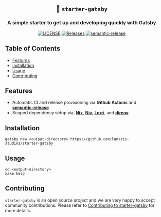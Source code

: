 <center>

## 🔳 `starter-gatsby`
### A simple starter to get up and developing quickly with Gatsby

[![LICENSE](https://img.shields.io/github/license/lunaris-studios/starter-gatsby.svg)](https://github.com/lunaris-studios/starter-gatsby/blob/master/LICENSE)
[![Releases](https://img.shields.io/github/release-pre/lunaris-studios/starter-gatsby.svg)](https://github.com/lunaris-studios/starter-gatsby/releases)
[![semantic-release](https://img.shields.io/badge/%20%20%F0%9F%93%A6%F0%9F%9A%80-semantic--release-e10079.svg)](https://github.com/semantic-release/semantic-release)

</center>

<!-- ----------------------------------------------------------------- -->

## Table of Contents

- [Features](#features)
- [Installation](#installation)
- [Usage](#usage)
- [Contributing](#contributing)

<!-- ----------------------------------------------------------------- -->

## Features
- Automatic CI and release provisioning via **Github Actions** and [**semantic-release**](https://github.com/semantic-release/semantic-release)
- Scoped dependency setup via, [**Nix**](https://nixos.org/), [**Niv**](https://github.com/nmattia/niv), [**Lorri**](https://github.com/target/lorri), and [**direnv**](https://github.com/direnv/direnv)


<!-- ----------------------------------------------------------------- -->

## Installation

```shell
gatsby new <output-directory> https://github.com/lunaris-studios/starter-gatsby
```

<!-- ----------------------------------------------------------------- -->

## Usage

```shell
cd <output-directory>
make help
```

<!-- ----------------------------------------------------------------- -->

## Contributing

`starter-gatsby` is an open source project and we are very happy to accept community contributions. Please refer to [Contributing to starter-gatsby](./CONTRIBUTING.md) for more details.
